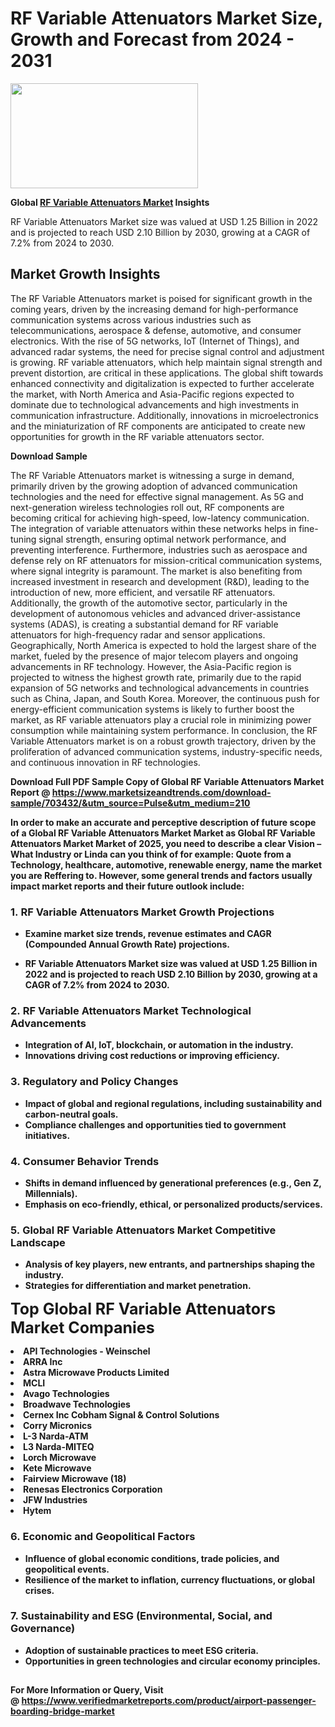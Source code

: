<H1>RF Variable Attenuators Market Size, Growth and Forecast from 2024 - 2031</H1><img class="aligncenter size-medium wp-image-584254" src="https://thirdeyenews.in/wp-content/uploads/2024/09/Global-Market-Research-300x168.jpeg" alt="" width="300" height="168" /><p><strong>Global&nbsp;<a href="https://www.marketsizeandtrends.com/download-sample/703432/&amp;utm_source=Pulse&amp;utm_medium=210">RF Variable Attenuators Market</a> Insights</strong></p><p>RF Variable Attenuators Market size was valued at USD 1.25 Billion in 2022 and is projected to reach USD 2.10 Billion by 2030, growing at a CAGR of 7.2% from 2024 to 2030.</p><p><h2>Market Growth Insights</h2> <p>The RF Variable Attenuators market is poised for significant growth in the coming years, driven by the increasing demand for high-performance communication systems across various industries such as telecommunications, aerospace & defense, automotive, and consumer electronics. With the rise of 5G networks, IoT (Internet of Things), and advanced radar systems, the need for precise signal control and adjustment is growing. RF variable attenuators, which help maintain signal strength and prevent distortion, are critical in these applications. The global shift towards enhanced connectivity and digitalization is expected to further accelerate the market, with North America and Asia-Pacific regions expected to dominate due to technological advancements and high investments in communication infrastructure. Additionally, innovations in microelectronics and the miniaturization of RF components are anticipated to create new opportunities for growth in the RF variable attenuators sector.</p> <p><strong>Download Sample</strong></p> <p>The RF Variable Attenuators market is witnessing a surge in demand, primarily driven by the growing adoption of advanced communication technologies and the need for effective signal management. As 5G and next-generation wireless technologies roll out, RF components are becoming critical for achieving high-speed, low-latency communication. The integration of variable attenuators within these networks helps in fine-tuning signal strength, ensuring optimal network performance, and preventing interference. Furthermore, industries such as aerospace and defense rely on RF attenuators for mission-critical communication systems, where signal integrity is paramount. The market is also benefiting from increased investment in research and development (R&D), leading to the introduction of new, more efficient, and versatile RF attenuators. Additionally, the growth of the automotive sector, particularly in the development of autonomous vehicles and advanced driver-assistance systems (ADAS), is creating a substantial demand for RF variable attenuators for high-frequency radar and sensor applications. Geographically, North America is expected to hold the largest share of the market, fueled by the presence of major telecom players and ongoing advancements in RF technology. However, the Asia-Pacific region is projected to witness the highest growth rate, primarily due to the rapid expansion of 5G networks and technological advancements in countries such as China, Japan, and South Korea. Moreover, the continuous push for energy-efficient communication systems is likely to further boost the market, as RF variable attenuators play a crucial role in minimizing power consumption while maintaining system performance. In conclusion, the RF Variable Attenuators market is on a robust growth trajectory, driven by the proliferation of advanced communication systems, industry-specific needs, and continuous innovation in RF technologies.</p> <p><strong></p><p><span class=""><strong>Download Full PDF Sample Copy of Global RF Variable Attenuators Market Report</strong> @ <a href="https://www.marketsizeandtrends.com/download-sample/703432/&amp;utm_source=Pulse&amp;utm_medium=210" target="_blank">https://www.marketsizeandtrends.com/download-sample/703432/&amp;utm_source=Pulse&amp;utm_medium=210</a></span></p><p>In order to make an accurate and perceptive description of future scope of a Global&nbsp;RF Variable Attenuators Market Market as Global&nbsp;RF Variable Attenuators Market Market of 2025, you need to describe a clear Vision &ndash; What Industry or Linda can you think of for example: Quote from a Technology, healthcare, automotive, renewable energy, name the market you are Reffering to. However, some general trends and factors usually impact market reports and their future outlook include:</p><h3>1.&nbsp;<strong>RF Variable Attenuators Market Growth Projections</strong></h3><ul><li>Examine market size trends, revenue estimates and CAGR (Compounded Annual Growth Rate) projections.</li><li><p>RF Variable Attenuators Market size was valued at USD 1.25 Billion in 2022 and is projected to reach USD 2.10 Billion by 2030, growing at a CAGR of 7.2% from 2024 to 2030.</p></li></ul><h3>2.&nbsp;<strong>RF Variable Attenuators Market Technological Advancements</strong></h3><ul><li>Integration of AI, IoT, blockchain, or automation in the industry.</li><li>Innovations driving cost reductions or improving efficiency.</li></ul><h3>3.&nbsp;<strong>Regulatory and Policy Changes</strong></h3><ul><li>Impact of global and regional regulations, including sustainability and carbon-neutral goals.</li><li>Compliance challenges and opportunities tied to government initiatives.</li></ul><h3>4.&nbsp;<strong>Consumer Behavior Trends</strong></h3><ul><li>Shifts in demand influenced by generational preferences (e.g., Gen Z, Millennials).</li><li>Emphasis on eco-friendly, ethical, or personalized products/services.</li></ul><h3>5.&nbsp;<strong>Global RF Variable Attenuators Market Competitive Landscape</strong></h3><ul><li>Analysis of key players, new entrants, and partnerships shaping the industry.</li><li>Strategies for differentiation and market penetration.</li></ul><p data-pm-slice="1 1 []"><span style="color: inherit; font-family: inherit; font-size: 25px;">Top Global RF Variable Attenuators Market Companies</span></p><div class="" data-test-id=""><p><li>API Technologies - Weinschel</li><li> ARRA Inc</li><li> Astra Microwave Products Limited</li><li> MCLI</li><li> Avago Technologies</li><li> Broadwave Technologies</li><li> Cernex Inc Cobham Signal & Control Solutions</li><li> Corry Micronics</li><li> L-3 Narda-ATM</li><li> L3 Narda-MITEQ</li><li> Lorch Microwave</li><li> Kete Microwave</li><li> Fairview Microwave (18)</li><li> Renesas Electronics Corporation</li><li> JFW Industries</li><li> Hytem</li></p></div><h3>6.&nbsp;<strong>Economic and Geopolitical Factors</strong></h3><ul><li>Influence of global economic conditions, trade policies, and geopolitical events.</li><li>Resilience of the market to inflation, currency fluctuations, or global crises.</li></ul><h3>7.&nbsp;<strong>Sustainability and ESG (Environmental, Social, and Governance)</strong></h3><ul><li>Adoption of sustainable practices to meet ESG criteria.</li><li>Opportunities in green technologies and circular economy principles.</li></ul><h2><strong style="font-size: 14px;">For More Information or Query, Visit @&nbsp;</strong><a style="background-color: #ffffff; font-size: 14px;" href="https://www.marketsizeandtrends.com/report/rf-variable-attenuators-market/" target="_blank">https://www.verifiedmarketreports.com/product/airport-passenger-boarding-bridge-market</a></h2>
